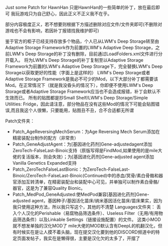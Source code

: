 Just some Patch for HawnHan
只是HawnHan的一些简单的补丁，放在最后即可
我玩游戏只为自己舒心，因此正义不正义我不在乎。

部分内容极度正义，若不想要则根据下方描述删除对应文件/文件夹即可(不删除对游戏也不会有影响，若因补丁报错找我维护即可)

鉴于官方的柜子已经支持存放多个物品，个人已从LWM's Deep Storage转至由Adaptive Storage Framework作为前置的LWM's Adaptive Deep Storage，之前LWM's Deep Storage的补丁没有删除，目前通过LoadFolders.xml文件进行分开载入。
将为LWM's Deep Storage的补丁复制至以Adaptive Storage Framework为前置的LWM's Adaptive Deep Storage下，完全替换LWM's Deep Storage以获取更好的性能（字面上是这样的）
LWM's Deep Storage或者Adaptive Storage Framework是我必不可少的Mod，以下大部分补丁都需要该Mod。在正常情况下（就是我没昏头的情况下），你即便不使用LWM's Deep Storage或者Adaptive Storage Framework应当也不会造成报错，补丁会默认不生效而已。
所有的贴图都是抄Small Shelf/LWM's Deep Storage/Simple Utilities: Fridge，因此请注意，部分物品在没有这些Mod的情况下可能会贴图错误,而且我这个人很懒，只要能用，贴图丑不丑，合不合适都无所谓

Patch文件夹：
- Patch_AgeReversingMechSerum：为Age Reversing Mech Serum添加在精密装配台制作的配方（非常贵）
- Patch_GeneAdjustAgent：为[基因进化药剂]Gene-adjustedagent添加ZeroTech-FalseLast-Binoic支持（原版写得是FindMod,如果使用的是mile大佬的复活版本，则会失效）；为[基因进化药剂]Gene-adjusted agent添加Vanilla Genetics Expanded支持
- Patch_ZeroTechFalseLastBionic：为ZeroTech-FalseLast-Binoic/ZeroTech-FalseLast-Binoic(Continued)中的赤血/冥骨/素白骨骼和器官添加互转清单，在精密装配台和装配中心可见，并单独可以制作素白骨骼/器官，这是为了兼容Quality Bionic。
- Patch_MedPod_GeneAdjusted:使MedPod兼容[基因进化药剂]Gene-adjusted agent，基因种子/基因活化苗床/纳米基因活化苗床/苗床果实，因为我只使用这种方法，所以我只写这个，其他的不清楚
Languages文件夹：
丢入个人汉化的Perishable（易腐物品筛选条件）、Useless Filter（无用/有用物品筛选条件）以及Linkable Settings（链接设施配置）的文件。
这类小MOD就不想发单独的汉化MOD了
mile大佬的MOD默认含有DeepL的机翻汉化，但有时候实在是让人摸不着头脑，现在提交汉化要到他的DISCORD频道中的特定页面发帖子，我实在是懒得很，主要是汉化欠的太多了，开摆了
